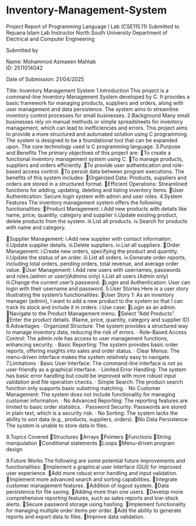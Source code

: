# Inventory-Management-System

Project Report of
Programming Language I Lab (CSE115.11) 
Submitted to 
Rejuana Islam 
Lab Instructor
North South University
Department of Electrical and Computer Engineering

Submitted by


Name: Mohammod Azmaeen Mahtab		
ID: 2511014042


Date of Submission: 21/04/2025

Title: Inventory Management System
1.Introduction
This project is a command-line Inventory Management System developed by C. It provides a basic framework for managing products, suppliers and orders, along with user management and data persistence. The system aims to streamline inventory control processes for small businesses.
2.Background
Many small businesses rely on manual methods or simple spreadsheets for inventory management, which can lead to inefficiencies and errors. This project aims to provide a more structured and automated solution using C programming. The system is designed to be a foundational tool that can be expanded upon. The core technology used is C  programming language. 
3.Purpose and Benefits
The primary objectives of this project are:
To create a functional inventory management system using C.
To manage products, suppliers and orders efficiently.
To provide user authentication and role-based access control.
To persist data between program executions.
The benefits of this system includes:
Organized Data: Products, suppliers and orders are stored in a structured format.
Efficient Operations: Streamlined functions for adding, updating, deleting and listing inventory items.
User Authentication: Secure login system with admin and user roles.
4.System Features
The inventory management system offers the following functionalities:
Product Management: 
i.Add new products with details like name, price, quantity, category and supplier
ii.Update existing product, delete products from the system.
iii.List all products.
iv.Search for products with name and category.

Supplier Management:
i.Add new supplier with contact information.
ii.Update supplier details.
iii.Delete suppliers.
iv.List all suppliers.
Order Management:
i.Create new orders, specifying the product and quantity.
ii.Update the status of an order.
iii.List all orders.
iv.Generate order reports, including total orders, pending orders, total revenue, and average order value.
User Management:
i.Add new users with usernames, passwords and roles.(admin or user)(Admins only)
ii.List all users.(Admin only)
iii.Change the current user’s password.
Login and Authentication: User can login with their username and password.
5.User Stories
Here is a user story illustrating the system’s functionalities:
User Story 1: As an inventory manager (admin), I want to add a new product to the system so that I can track its stock and include it in orders.
i.Use case:
Login as an admin.
Navigate to the Product Management menu.
Select “Add Products”.
Enter the product details. (Name, price, quantity, category and supplier ID)
6.Advantages
    ·  Organized Structure: The system provides a structured way to manage inventory data, reducing the risk of errors.
  ·  Role-Based Access Control: The admin role has access to user management functions, enhancing security.
·  Basic Reporting: The system provides basic order reports, offering insights into sales and order status.
  ·  Clear Menus: The menu-driven interface makes the system relatively easy to navigate.
7.Limitations
    ·  Basic User Interface: The command-line interface is not as user-friendly as a graphical interface.
  ·  Limited Error Handling: The system has basic error handling but could be improved with more robust input validation and file operation checks.
  ·  Simple Search: The product search function only supports basic substring matching.
  ·  No Customer Management: The system does not include functionality for managing customer information.
  ·  No Advanced Reporting: The reporting features are limited to basic order statistics.
  ·  Password Security: Passwords are stored in plain text, which is a security risk.
  ·  No Sorting: The system lacks the ability to sort data (e.g., products, suppliers, orders).
No Data Persistence: The system is unable to store data in files.

8.Topics Covered
Structures
Arrays
Pointers
Functions
String manipulation
Conditional statements
Loops
Menu-driven program design   

9.Future Works
The following are some potential future improvements and functionalities:
Implement a graphical user interface (GUI) for improved user experience. 
Add more robust error handling and input validation.
Implement more advanced search and sorting capabilities.
Integrate customer management features.
Addition of logout system.
Data persistence for file saving.
Adding more than one users.
Develop more comprehensive reporting features, such as sales reports and low-stock alerts.
Secure password storage using hashing.
Implement functionality for managing multiple order items per order.
Add the ability to generate reports and export data to files.
Improve data validation.
